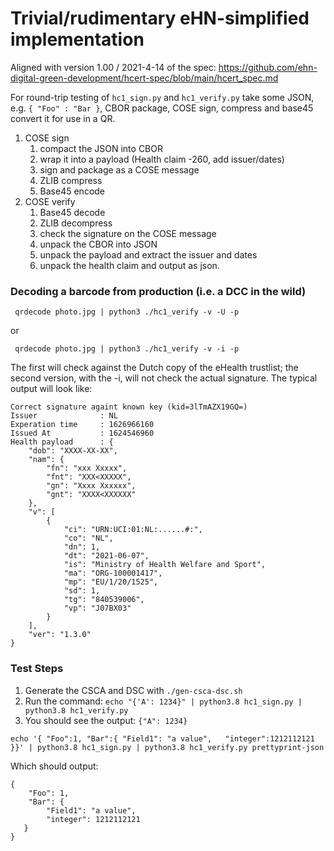 # Trivial/rudimentary eHN-simplified implementation

Aligned with version 1.00 / 2021-4-14 of the spec:
	https://github.com/ehn-digital-green-development/hcert-spec/blob/main/hcert_spec.md

For round-trip testing of ```hc1_sign.py``` and ```hc1_verify.py``` take some
JSON, e.g. ```{ "Foo" : "Bar }```, CBOR package, COSE sign, compress and base45
convert it for use in a QR.

1. COSE sign
   1. compact the JSON into CBOR
   1. wrap it into a payload (Health claim -260, add issuer/dates)
   1. sign and package as a COSE message
   1. ZLIB compress
   1. Base45 encode 
1. COSE verify     
   1. Base45 decode
   1. ZLIB decompress
   1. check the signature on the COSE message
   1. unpack the CBOR into JSON
   1. unpack the payload and extract the issuer and dates
   1. unpack the health claim and output as json.

### Decoding a barcode from production (i.e. a DCC in the wild)

     qrdecode photo.jpg | python3 ./hc1_verify -v -U -p

or

     qrdecode photo.jpg | python3 ./hc1_verify -v -i -p

The first will check against the Dutch copy of the eHealth trustlist; the second version, with the -i, will not check the actual signature. The typical output will look like:

```
Correct signature againt known key (kid=3lTmAZX19GQ=)
Issuer              : NL
Experation time     : 1626966160
Issued At           : 1624546960
Health payload      : {
    "dob": "XXXX-XX-XX",
    "nam": {
        "fn": "xxx Xxxxx",
        "fnt": "XXX<XXXXX",
        "gn": "Xxxx Xxxxxx",
        "gnt": "XXXX<XXXXXX"
    },
    "v": [
        {
            "ci": "URN:UCI:01:NL:......#:",
            "co": "NL",
            "dn": 1,
            "dt": "2021-06-07",
            "is": "Ministry of Health Welfare and Sport",
            "ma": "ORG-100001417",
            "mp": "EU/1/20/1525",
            "sd": 1,
            "tg": "840539006",
            "vp": "J07BX03"
        }
    ],
    "ver": "1.3.0"
}
```

### Test Steps

1. Generate the CSCA and DSC with ```./gen-csca-dsc.sh```	
1. Run the command: ```echo "{'A': 1234}" | python3.8 hc1_sign.py | python3.8 hc1_verify.py```
1. You should see the output: ```{"A": 1234}```

```echo '{ "Foo":1, "Bar":{ "Field1": "a value",   "integer":1212112121 }}' | python3.8 hc1_sign.py | python3.8 hc1_verify.py prettyprint-json```

Which should output:

```
{
    "Foo": 1, 
    "Bar": {
        "Field1": "a value", 
        "integer": 1212112121
   }
}
```

